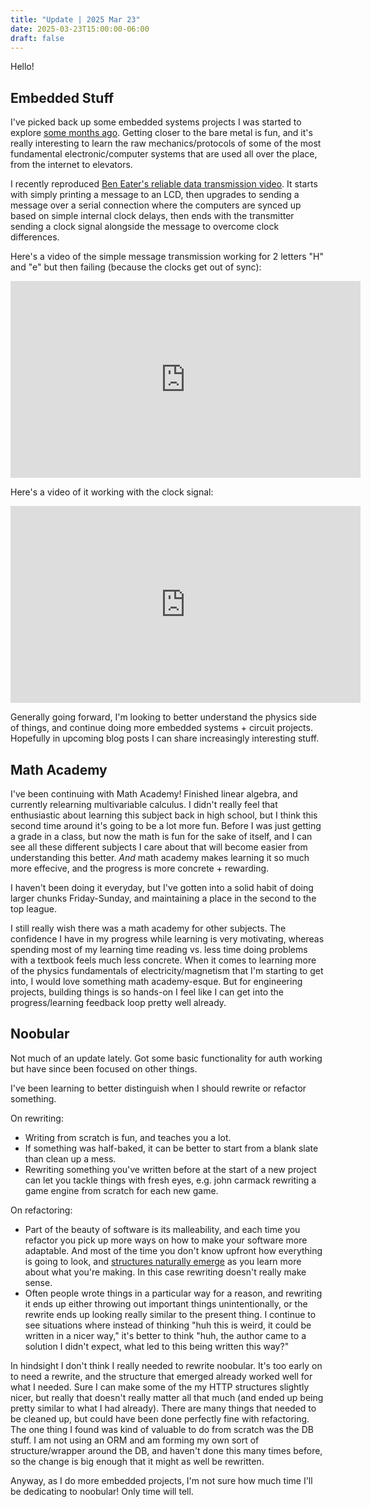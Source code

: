```yaml
---
title: "Update | 2025 Mar 23"
date: 2025-03-23T15:00:00-06:00
draft: false
---
```


Hello!

## Embedded Stuff

I've picked back up some embedded systems projects I was started to explore [some
months ago](/blog/update-2024-11-17/). Getting closer to the bare metal is fun,
and it's really interesting to learn the raw mechanics/protocols of some of the
most fundamental electronic/computer systems that are used all over the place,
from the internet to elevators.

I recently reproduced [Ben Eater's reliable data transmission video](https://www.youtube.com/watch?v=eq5YpKHXJDM). It starts with simply printing a message to an LCD,
then upgrades to sending a message over a serial connection where the computers are
synced up based on simple internal clock delays, then ends with the transmitter
sending a clock signal alongside the message to overcome clock differences.

Here's a video of the simple message transmission working for 2 letters "H" and "e" but
then failing (because the clocks get out of sync):

<iframe width="560" height="315" src="https://www.youtube.com/embed/B4-2ebXKwXQ?si=rr-AY-5BJ6VP9ke_" title="YouTube video player" frameborder="0" allow="accelerometer; autoplay; clipboard-write; encrypted-media; gyroscope; picture-in-picture; web-share" referrerpolicy="strict-origin-when-cross-origin" allowfullscreen></iframe>

Here's a video of it working with the clock signal:

<iframe width="560" height="315" src="https://www.youtube.com/embed/j1H4EFqFxWk?si=TRD4_E28pQAkZI-E" title="YouTube video player" frameborder="0" allow="accelerometer; autoplay; clipboard-write; encrypted-media; gyroscope; picture-in-picture; web-share" referrerpolicy="strict-origin-when-cross-origin" allowfullscreen></iframe>

Generally going forward, I'm looking to better understand the physics side of things, and continue doing more
embedded systems + circuit projects. Hopefully in upcoming blog posts
I can share increasingly interesting stuff.

## Math Academy

I've been continuing with Math Academy! Finished linear algebra, and currently
relearning multivariable calculus. I didn't really feel that enthusiastic about
learning this subject back in high school, but I think this second
time around it's going to be a lot more fun. Before I was just getting a grade
in a class, but now the math is fun for the sake of itself, and I can see all
these different subjects I care about that will become easier from understanding
this better. *And* math academy makes learning it so much more effecive, and
the progress is more concrete + rewarding.

I haven't been doing it everyday, but I've gotten into a solid habit of
doing larger chunks Friday-Sunday, and maintaining a place in the second to
the top league.

I still really wish there was a math academy for other subjects. The confidence I
have in my progress while learning is very motivating, whereas spending most of my
learning time reading vs. less time doing problems with a textbook feels much less
concrete. When it comes to learning more of the physics fundamentals of
electricity/magnetism that I'm starting to get into, I would love something
math academy-esque. But for engineering projects, building things is
so hands-on I feel like I can get into the progress/learning feedback loop pretty
well already.

## Noobular

Not much of an update lately. Got some basic functionality for auth working
but have since been focused on other things.

I've been learning to better distinguish when I should rewrite or refactor
something.

On rewriting:
- Writing from scratch is fun, and teaches you a lot.
- If something was half-baked, it can be better to start from a blank
slate than clean up a mess.
- Rewriting something you've written before at the start of a new project
can let you tackle things with fresh eyes, e.g. john carmack rewriting a game
engine from scratch for each new game.

On refactoring:
- Part of the beauty of software is its malleability, and each time you
refactor you pick up more ways on how to make your software more adaptable.
And most of the time you don't know upfront how everything is going to look,
and [structures naturally emerge](https://grugbrain.dev/#grug-on-factring-your-code)
as you learn more about what you're making. In this case rewriting doesn't really
make sense.
- Often people wrote things in a particular way for a reason,
and rewriting it ends up either throwing out important things unintentionally,
or the rewrite ends up looking really similar to the present thing. I continue
to see situations where instead of thinking "huh this is weird, it could be written
in a nicer way," it's better to think "huh, the author came to a solution I didn't
expect, what led to this being written this way?"

In hindsight I don't think I really needed to rewrite noobular. It's too early on
to need a rewrite, and the structure that emerged already worked well for
what I needed. Sure I can make some of the my HTTP structures slightly nicer,
but really that doesn't really matter all that much (and ended up being pretty
similar to what I had already). There are many things that needed to be cleaned up,
but could have been done perfectly fine with refactoring. The one thing I found
was kind of valuable to do from scratch was the DB stuff. I am not using an
ORM and am forming my own sort of structure/wrapper around the DB, and haven't
done this many times before, so the change is big enough that it might as well
be rewritten.

Anyway, as I do more embedded projects, I'm not sure how much time I'll be dedicating
to noobular! Only time will tell.
